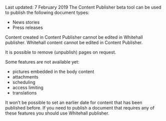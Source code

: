 <span class="govuk-hint">Last updated: 7 February 2019</span>
The Content Publisher beta tool can be used to publish the following document types:

* News stories
* Press releases

Content created in Content Publisher cannot be edited in Whitehall publisher. Whitehall content cannot be edited in Content Publisher.

It is possible to remove (unpublish) pages on request.

Some features are not available yet:

* pictures embedded in the body content
* attachments
* scheduling
* access limiting
* translations

It won’t be possible to set an earlier date for content that has been published before.
If you need to publish a document that requires any of these features you should use Whitehall publisher.
